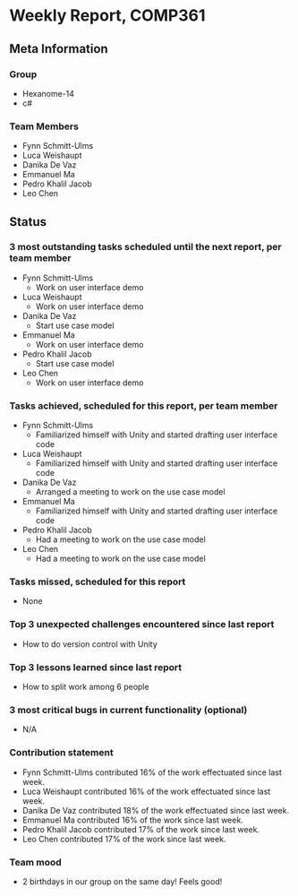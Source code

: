 # Weekly Report, COMP361

## Meta Information

### Group

 * Hexanome-14
 * c#
### Team Members

 * Fynn Schmitt-Ulms
 * Luca Weishaupt
 * Danika De Vaz
 * Emmanuel Ma
 * Pedro Khalil Jacob
 * Leo Chen

## Status

### 3 most outstanding tasks scheduled until the next report, per team member

 * Fynn Schmitt-Ulms
   * Work on user interface demo
 * Luca Weishaupt
   * Work on user interface demo
 * Danika De Vaz
   * Start use case model
 * Emmanuel Ma
   * Work on user interface demo
 * Pedro Khalil Jacob
   * Start use case model
 * Leo Chen
   * Work on user interface demo

### Tasks achieved, scheduled for this report, per team member

 * Fynn Schmitt-Ulms
   * Familiarized himself with Unity and started drafting user interface code
 * Luca Weishaupt
   * Familiarized himself with Unity and started drafting user interface code
 * Danika De Vaz
   * Arranged a meeting to work on the use case model
 * Emmanuel Ma
   * Familiarized himself with Unity and started drafting user interface code
 * Pedro Khalil Jacob
   * Had a meeting to work on the use case model
 * Leo Chen
   * Had a meeting to work on the use case model

### Tasks missed, scheduled for this report

 * None

### Top 3 unexpected challenges encountered since last report

 * How to do version control with Unity

### Top 3 lessons learned since last report

 * How to split work among 6 people

### 3 most critical bugs in current functionality (optional)

 * N/A

### Contribution statement

 * Fynn Schmitt-Ulms contributed 16% of the work effectuated since last week.
 * Luca Weishaupt contributed 16% of the work effectuated since last week.
 * Danika De Vaz contributed 18% of the work effectuated since last week.
 * Emmanuel Ma contributed 16% of the work since last week.
 * Pedro Khalil Jacob contributed 17% of the work since last week.
 * Leo Chen contributed 17% of the work since last week.

### Team mood

 * 2 birthdays in our group on the same day! Feels good!
